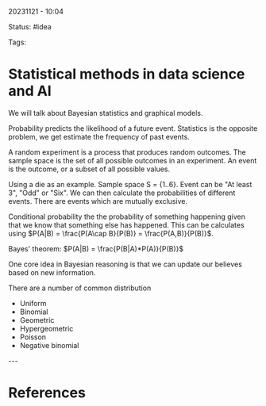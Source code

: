 20231121 - 10:04

Status: #idea

Tags:

# Statistical methods in data science and AI
We will talk about Bayesian statistics and graphical models. 

Probability predicts the likelihood of a future event. Statistics is the opposite problem, we get estimate the frequency of past events. 

A random experiment is a process that produces random outcomes. The sample space is the set of all possible outcomes in an experiment. An event is the outcome, or a subset of all possible values. 

Using a die as an example. Sample space S = {1..6}. Event can be "At least 3", "Odd" or "Six". We can then calculate the probabilities of different events. There are events which are mutually exclusive. 

Conditional probability the the probability of something happening given that we know that something else has happened. This can be calculates using $P(A|B) = \frac{P(A\cap B}{P(B)} = \frac{P(A,B)}{P(B)}$. 

Bayes' theorem: $P(A|B) = \frac{P(B|A)*P(A)}{P(B)}$

One core idea in Bayesian reasoning is that we can update our believes based on new information.

There are a number of common distribution 
* Uniform
* Binomial
* Geometric
* Hypergeometric
* Poisson
* Negative binomial






\-\-\-
# References